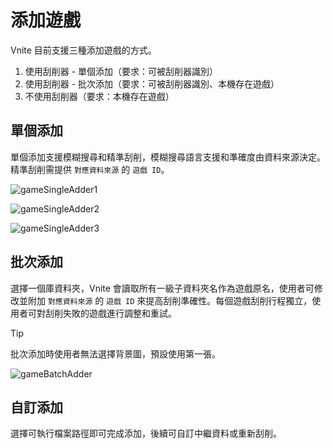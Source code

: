 # 添加遊戲

Vnite 目前支援三種添加遊戲的方式。

1. 使用刮削器 - 單個添加（要求：可被刮削器識別）
2. 使用刮削器 - 批次添加（要求：可被刮削器識別、本機存在遊戲）
3. 不使用刮削器（要求：本機存在遊戲）

## 單個添加

單個添加支援模糊搜尋和精準刮削，模糊搜尋語言支援和準確度由資料來源決定。精準刮削需提供 `對應資料來源` 的 `遊戲 ID`。

![gameSingleAdder1](https://img.timero.xyz/i/2025/04/02/67ecf19c18a3c.webp)

![gameSingleAdder2](https://img.timero.xyz/i/2025/04/02/67ecf1b1b35d8.webp)

![gameSingleAdder3](https://img.timero.xyz/i/2025/04/02/67ecf1c222240.webp)

## 批次添加

選擇一個庫資料夾，Vnite 會讀取所有一級子資料夾名作為遊戲原名，使用者可修改並附加 `對應資料來源` 的 `遊戲 ID` 來提高刮削準確性。每個遊戲刮削行程獨立，使用者可對刮削失敗的遊戲進行調整和重試。

> [!TIP]
> 批次添加時使用者無法選擇背景圖，預設使用第一張。

![gameBatchAdder](https://img.timero.xyz/i/2025/04/02/67ecf1ec53201.webp)

## 自訂添加

選擇可執行檔案路徑即可完成添加，後續可自訂中繼資料或重新刮削。
